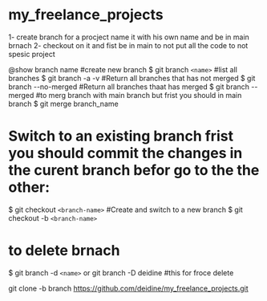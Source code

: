 # my_freelance_projects

1- create branch for a procject name it with his own name and be in main brnach
2- checkout on it and fist be in main to not put all the code to not spesic project

@show branch name
#create new branch
$ git branch `<name>`
#list all branches
$ git branch -a -v
#Return all branches that has not merged
$ git branch --no-merged
#Return all branches thaat has merged
$ git branch --merged
#to merg branch with main branch but frist you should in main branch
$ git merge branch_name

# Switch to an existing branch frist you should commit the changes in the curent branch befor go to the the other:

$ git checkout `<branch-name>`
#Create and switch to a new branch
$ git checkout -b `<branch-name>`

# to delete brnach

$ git branch -d `<name>` or git branch -D deidine #this for froce delete

git clone -b branch https://github.com/deidine/my_freelance_projects.git
